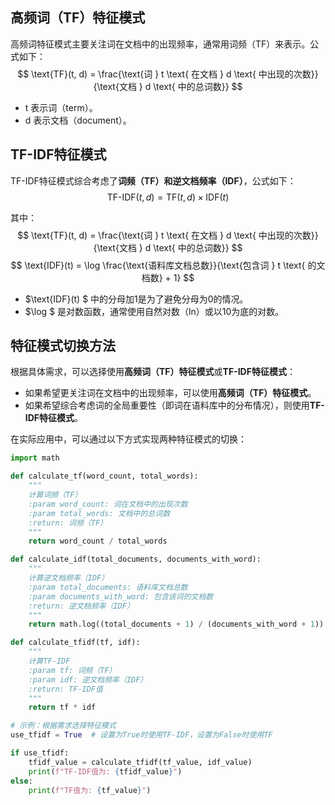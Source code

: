 ## 高频词（TF）特征模式

高频词特征模式主要关注词在文档中的出现频率，通常用词频（TF）来表示。公式如下：
$$
\text{TF}(t, d) = \frac{\text{词 } t \text{ 在文档 } d \text{ 中出现的次数}}{\text{文档 } d \text{ 中的总词数}}
$$
- t 表示词（term）。
- d 表示文档（document）。

## TF-IDF特征模式

TF-IDF特征模式综合考虑了**词频（TF）**和**逆文档频率（IDF）**，公式如下：
$$
\text{TF-IDF}(t, d) = \text{TF}(t, d) \times \text{IDF}(t)
$$

其中：
$$
\text{TF}(t, d) = \frac{\text{词 } t \text{ 在文档 } d \text{ 中出现的次数}}{\text{文档 } d \text{ 中的总词数}}
$$
$$
\text{IDF}(t) = \log \frac{\text{语料库文档总数}}{\text{包含词 } t \text{ 的文档数} + 1}
$$

- $\text{IDF}(t) $ 中的分母加1是为了避免分母为0的情况。
- $\log $ 是对数函数，通常使用自然对数（ln）或以10为底的对数。

## 特征模式切换方法

根据具体需求，可以选择使用**高频词（TF）特征模式**或**TF-IDF特征模式**：

- 如果希望更关注词在文档中的出现频率，可以使用**高频词（TF）特征模式**。
- 如果希望综合考虑词的全局重要性（即词在语料库中的分布情况），则使用**TF-IDF特征模式**。

在实际应用中，可以通过以下方式实现两种特征模式的切换：

```python
import math

def calculate_tf(word_count, total_words):
    """
    计算词频（TF）
    :param word_count: 词在文档中的出现次数
    :param total_words: 文档中的总词数
    :return: 词频（TF）
    """
    return word_count / total_words

def calculate_idf(total_documents, documents_with_word):
    """
    计算逆文档频率（IDF）
    :param total_documents: 语料库文档总数
    :param documents_with_word: 包含该词的文档数
    :return: 逆文档频率（IDF）
    """
    return math.log((total_documents + 1) / (documents_with_word + 1))

def calculate_tfidf(tf, idf):
    """
    计算TF-IDF
    :param tf: 词频（TF）
    :param idf: 逆文档频率（IDF）
    :return: TF-IDF值
    """
    return tf * idf

# 示例：根据需求选择特征模式
use_tfidf = True  # 设置为True时使用TF-IDF，设置为False时使用TF

if use_tfidf:
    tfidf_value = calculate_tfidf(tf_value, idf_value)
    print(f"TF-IDF值为: {tfidf_value}")
else:
    print(f"TF值为: {tf_value}")